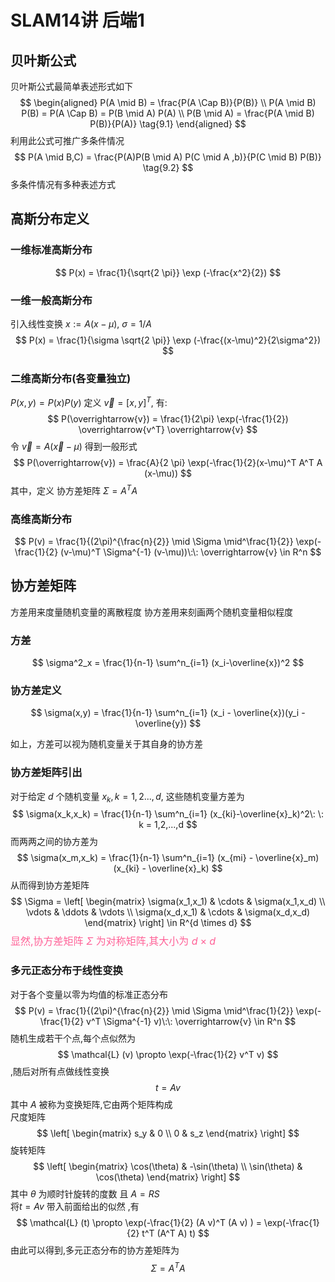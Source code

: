 # SLAM14讲 后端1

## 贝叶斯公式

贝叶斯公式最简单表述形式如下
$$
\begin{aligned}
    P(A \mid B) = \frac{P(A \Cap B)}{P(B)} \\
    P(A \mid B) P(B) = P(A \Cap B) = P(B \mid A) P(A) \\
    P(B \mid A) = \frac{P(A \mid B) P(B)}{P(A)}
    \tag{9.1}
\end{aligned}
$$
利用此公式可推广多条件情况
$$
P(A \mid B,C) = \frac{P(A)P(B \mid A) P(C \mid A ,b)}{P(C \mid B) P(B)}
\tag{9.2}
$$
多条件情况有多种表述方式

## 高斯分布定义

### 一维标准高斯分布

$$
P(x) = \frac{1}{\sqrt{2 \pi}} \exp (-\frac{x^2}{2})
$$

### 一维一般高斯分布

引入线性变换 $x:=A(x−μ),\:\sigma = 1/A$
$$
P(x) = \frac{1}{\sigma \sqrt{2 \pi}} \exp (-\frac{(x-\mu)^2}{2\sigma^2})
$$

### 二维高斯分布(各变量独立)

$P(x,y) = P(x) P(y)$ 定义 $\overrightarrow{v} = [x,y]^T$, 有:
$$
P(\overrightarrow{v}) = \frac{1}{2\pi} \exp(-\frac{1}{2}) \overrightarrow{v^T} \overrightarrow{v}
$$
令 $\overrightarrow{v} = A(\overrightarrow{x} - \mu)$ 得到一般形式
$$
P(\overrightarrow{v}) = \frac{A}{2 \pi} \exp(-\frac{1}{2}(x-\mu)^T A^T A (x-\mu))
$$
其中，定义 协方差矩阵 $\Sigma = A^T A$

### 高维高斯分布

$$
P(v) = \frac{1}{(2\pi)^{\frac{n}{2}} \mid \Sigma \mid^\frac{1}{2}} \exp(-\frac{1}{2} (v-\mu)^T \Sigma^{-1} (v-\mu))\:\: \overrightarrow{v} \in R^n
$$

## 协方差矩阵

方差用来度量随机变量的离散程度
协方差用来刻画两个随机变量相似程度

### 方差

$$
\sigma^2_x = \frac{1}{n-1} \sum^n_{i=1} (x_i-\overline{x})^2
$$

### 协方差定义

$$
\sigma(x,y) = \frac{1}{n-1} \sum^n_{i=1} (x_i - \overline{x})(y_i - \overline{y})
$$

如上，方差可以视为随机变量关于其自身的协方差

### 协方差矩阵引出

对于给定 $d$ 个随机变量 $x_k,k = 1,2...,d$, 这些随机变量方差为
$$
\sigma(x_k,x_k) = \frac{1}{n-1} \sum^n_{i=1} (x_{ki}-\overline{x}_k)^2\: \: k = 1,2,...,d
$$
而两两之间的协方差为
$$
\sigma(x_m,x_k) = \frac{1}{n-1} \sum^n_{i=1} (x_{mi} - \overline{x}_m)(x_{ki} - \overline{x}_k)
$$
从而得到协方差矩阵
$$
\Sigma = \left[
    \begin{matrix}
        \sigma(x_1,x_1) & \cdots & \sigma(x_1,x_d) \\
        \vdots & \ddots & \vdots \\
        \sigma(x_d,x_1) & \cdots & \sigma(x_d,x_d)
    \end{matrix}
    \right] \in R^{d \times d}
$$
<font color = #FF6197 size = 3>显然,协方差矩阵 $\Sigma$ 为对称矩阵,其大小为 $d\times d$ </font>

### 多元正态分布于线性变换

对于各个变量以零为均值的标准正态分布
$$
P(v) = \frac{1}{(2\pi)^{\frac{n}{2}} \mid \Sigma \mid^\frac{1}{2}} \exp(-\frac{1}{2} v^T \Sigma^{-1} v)\:\: \overrightarrow{v} \in R^n
$$
随机生成若干个点,每个点似然为
$$
\mathcal{L} (v) \propto \exp(-\frac{1}{2} v^T v)
$$
,随后对所有点做线性变换
$$
t = A v
$$
其中 $A$ 被称为变换矩阵,它由两个矩阵构成  
尺度矩阵
$$
\left[
\begin{matrix}
    s_y & 0 \\
    0 & s_z
\end{matrix}
\right]
$$
旋转矩阵
$$
\left[
\begin{matrix}
    \cos(\theta) & -\sin(\theta) \\
    \sin(\theta) & \cos(\theta)
\end{matrix}
\right]
$$
其中 $\theta$ 为顺时针旋转的度数 且 $A = RS$  
将$t = A v$ 带入前面给出的似然 ,有
$$
\mathcal{L} (t) \propto \exp(-\frac{1}{2} (A v)^T (A v) ) = \exp(-\frac{1}{2}  t^T (A^T A) t)
$$
由此可以得到,多元正态分布的协方差矩阵为
$$
\Sigma = A^T A
$$
